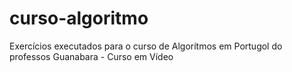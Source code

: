 # curso-algoritmo
 Exercícios executados para o curso de Algorítmos em Portugol do professos Guanabara - Curso em Vídeo
